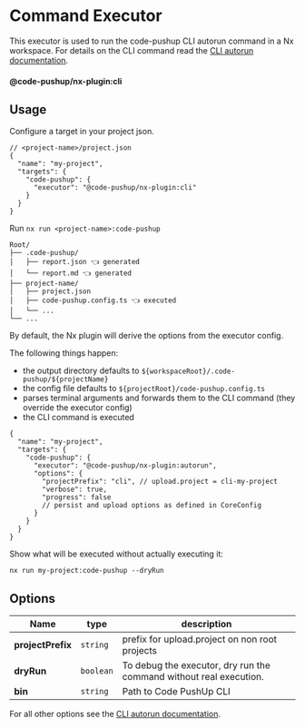 # Command Executor

This executor is used to run the code-pushup CLI autorun command in a Nx workspace.
For details on the CLI command read the [CLI autorun documentation](https://github.com/code-pushup/cli/blob/main/packages/cli/README.md#autorun-command).

#### @code-pushup/nx-plugin:cli

## Usage

Configure a target in your project json.

```jsonc
// <project-name>/project.json
{
  "name": "my-project",
  "targets": {
    "code-pushup": {
      "executor": "@code-pushup/nx-plugin:cli"
    }
  }
}
```

Run
`nx run <project-name>:code-pushup`

```text
Root/
├── .code-pushup/
│   ├── report.json 👈 generated
│   └── report.md 👈 generated
├── project-name/
│   ├── project.json
│   ├── code-pushup.config.ts 👈 executed
│   └── ...
└── ...
```

By default, the Nx plugin will derive the options from the executor config.

The following things happen:

- the output directory defaults to `${workspaceRoot}/.code-pushup/${projectName}`
- the config file defaults to `${projectRoot}/code-pushup.config.ts`
- parses terminal arguments and forwards them to the CLI command (they override the executor config)
- the CLI command is executed

```jsonc
{
  "name": "my-project",
  "targets": {
    "code-pushup": {
      "executor": "@code-pushup/nx-plugin:autorun",
      "options": {
        "projectPrefix": "cli", // upload.project = cli-my-project
        "verbose": true,
        "progress": false
        // persist and upload options as defined in CoreConfig
      }
    }
  }
}
```

Show what will be executed without actually executing it:

`nx run my-project:code-pushup --dryRun`

## Options

| Name              | type      | description                                                        |
| ----------------- | --------- | ------------------------------------------------------------------ |
| **projectPrefix** | `string`  | prefix for upload.project on non root projects                     |
| **dryRun**        | `boolean` | To debug the executor, dry run the command without real execution. |
| **bin**           | `string`  | Path to Code PushUp CLI                                            |

For all other options see the [CLI autorun documentation](../../cli/packages/cli/README.md#autorun-command).
